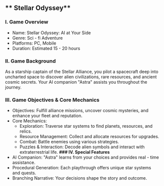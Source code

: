 ## ** Stellar Odyssey**
### **I. Game Overview**
* Name: Stellar Odyssey: AI at Your Side
* Genre: Sci - fi Adventure
* Platforms: PC, Mobile
* Duration: Estimated 15 - 20 hours
### **II. Game Background**
As a starship captain of the Stellar Alliance, you pilot a spacecraft deep into uncharted space to discover alien civilizations, rare resources, and ancient cosmic secrets. Your AI companion "Astra" assists you throughout the journey.
### **III. Game Objectives & Core Mechanics**
* Objectives: Fulfill alliance missions, uncover cosmic mysteries, and enhance your fleet and reputation.
* Core Mechanics:
  * Exploration: Traverse star systems to find planets, resources, and relics.
  * Resource Management: Collect and allocate resources for upgrades.
  * Combat: Battle enemies using various strategies.
  * Puzzles & Interaction: Decode alien symbols and interact with extraterrestrial life.
**### IV. Special Features**
* AI Companion: "Astra" learns from your choices and provides real - time assistance.
* Procedural Generation: Each playthrough offers unique star systems and quests.
* Branching Narrative: Your decisions shape the story and outcome.
